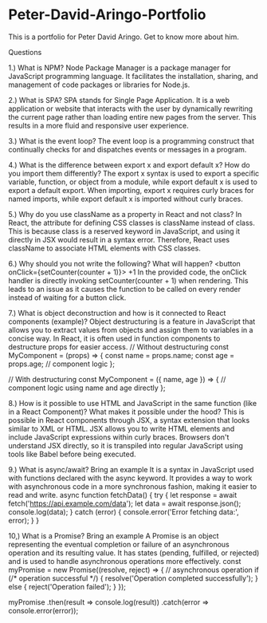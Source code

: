 # Peter-David-Aringo-Portfolio
This is a portfolio for Peter David Aringo. Get to know more about him.

Questions

1.) What is NPM?
Node Package Manager is a package manager for JavaScript programming language. It facilitates the installation, sharing, and management of code packages or libraries for Node.js.

2.) What is SPA?
SPA stands for Single Page Application. It is a web application or website that interacts with the user by dynamically rewriting the current page rather than loading entire new pages from the server. This results in a more fluid and responsive user experience.

3.) What is the event loop?
The event loop is a programming construct that continually checks for and dispatches events or messages in a program.

4.) What is the difference between export x and export default x? How do you import them differently?
The export x syntax is used to export a specific variable, function, or object from a module, while export default x is used to export a default export. When importing, export x requires curly braces for named imports, while export default x is imported without curly braces.

5.) Why do you use className as a property in React and not class?
In React, the attribute for defining CSS classes is className instead of class. This is because class is a reserved keyword in JavaScript, and using it directly in JSX would result in a syntax error. Therefore, React uses className to associate HTML elements with CSS classes.

6.) Why should you not write the following? What will happen?
<button onClick={setCounter(counter + 1)}> +1 </button>
 In the provided code, the onClick handler is directly invoking setCounter(counter + 1) when rendering. This leads to an issue as it causes the function to be called on every render instead of waiting for a button click.

7.) What is object deconstruction and how is it connected to React components (example)?
Object destructuring is a feature in JavaScript that allows you to extract values from objects and assign them to variables in a concise way. In React, it is often used in function components to destructure props for easier access.
// Without destructuring
const MyComponent = (props) => {
  const name = props.name;
  const age = props.age;
  // component logic
};

// With destructuring
const MyComponent = ({ name, age }) => {
  // component logic using name and age directly
};

8.) How is it possible to use HTML and JavaScript in the same function (like in a React Component)? What makes it possible under the hood?
This is possible in React components through JSX, a syntax extension that looks similar to XML or HTML. JSX allows you to write HTML elements and include JavaScript expressions within curly braces. Browsers don't understand JSX directly, so it is transpiled into regular JavaScript using tools like Babel before being executed.

9.) What is async/await? Bring an example
It is a syntax in JavaScript used with functions declared with the async keyword. It provides a way to work with asynchronous code in a more synchronous fashion, making it easier to read and write.
async function fetchData() {
  try {
    let response = await fetch('https://api.example.com/data');
    let data = await response.json();
    console.log(data);
  } catch (error) {
    console.error('Error fetching data:', error);
  }
}

10,) What is a Promise? Bring an example
 A Promise is an object representing the eventual completion or failure of an asynchronous operation and its resulting value. It has states (pending, fulfilled, or rejected) and is used to handle asynchronous operations more effectively.
 const myPromise = new Promise((resolve, reject) => {
  // asynchronous operation
  if (/* operation successful */) {
    resolve('Operation completed successfully');
  } else {
    reject('Operation failed');
  }
});

myPromise
  .then(result => console.log(result))
  .catch(error => console.error(error));
